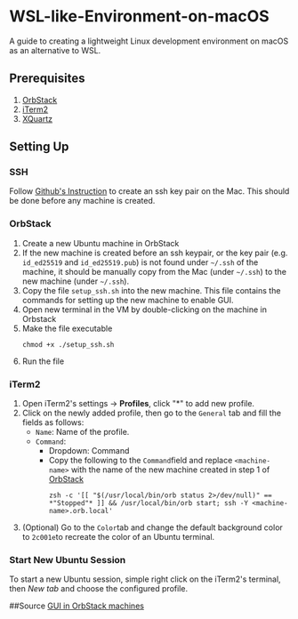 # WSL-like-Environment-on-macOS
A guide to creating a lightweight Linux development environment on macOS as an alternative to WSL.

## Prerequisites
1. [OrbStack](https://orbstack.dev/)
2. [iTerm2](https://iterm2.com/)
3. [XQuartz](https://www.xquartz.org/)

## Setting Up
### SSH
Follow [Github's Instruction](https://docs.github.com/en/authentication/connecting-to-github-with-ssh/generating-a-new-ssh-key-and-adding-it-to-the-ssh-agent#generating-a-new-ssh-key) to create an ssh key pair on the Mac. This should be done before any machine is created.
### OrbStack 
1. Create a new Ubuntu machine in OrbStack
2. If the new machine is created before an ssh keypair, or the key pair (e.g. ```id_ed25519``` and ```id_ed25519.pub```) is not found under ```~/.ssh``` of the machine, it should be manually copy from the Mac (under ```~/.ssh```) to the new machine (under ```~/.ssh```).
3. Copy the file ```setup_ssh.sh``` into the new machine. This file contains the commands for setting up the new machine to enable GUI.
4. Open new terminal in the VM by double-clicking on the machine in Orbstack
5. Make the file executable
   ```
   chmod +x ./setup_ssh.sh
   ```
6. Run the file
   
### iTerm2
1. Open iTerm2's settings &rarr; **Profiles**, click "*" to add new profile.
2. Click on the newly added profile, then go to the ```General``` tab and fill the fields as follows:
   - ```Name```: Name of the profile.
   - ```Command```:
     - Dropdown: Command
     - Copy the following to the ```Command```field and replace ```<machine-name>``` with the name of the new machine created in step 1 of [OrbStack](#OrbStack)
       ```
       zsh -c '[[ "$(/usr/local/bin/orb status 2>/dev/null)" == *"Stopped"* ]] && /usr/local/bin/orb start; ssh -Y <machine-name>.orb.local'

       ```
3. (Optional) Go to the ```Color```tab and change the default background color to ```2c001e```to recreate the color of an Ubuntu terminal.

### Start New Ubuntu Session
To start a new Ubuntu session, simple right click on the iTerm2's terminal, then _New tab_ and choose the configured profile.

##Source
[GUI in OrbStack machines](https://www.nickgregorich.com/posts/gui-in-orbstack-machines/)
